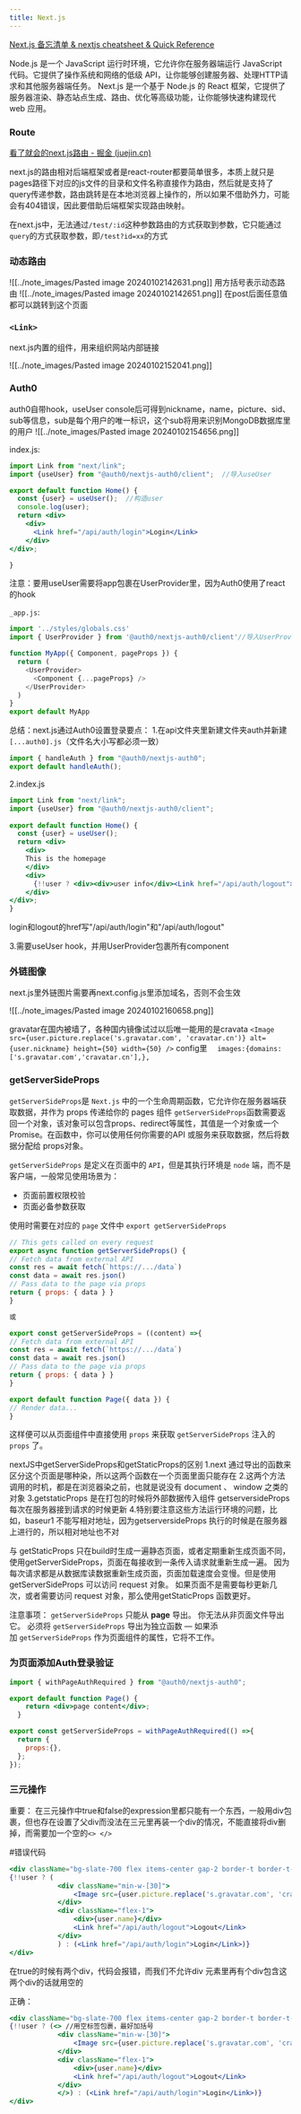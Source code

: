 ```yaml
---
title: Next.js
---
```


[Next.js 备忘清单 & nextjs cheatsheet & Quick Reference](https://quickref.me/zh-CN/docs/nextjs.html)


Node.js 是一个 JavaScript 运行时环境，它允许你在服务器端运行 JavaScript 代码。它提供了操作系统和网络的低级 API，让你能够创建服务器、处理HTTP请求和其他服务器端任务。
Next.js 是一个基于 Node.js 的 React 框架，它提供了服务器渲染、静态站点生成、路由、优化等高级功能，让你能够快速构建现代 web 应用。


### Route

[看了就会的next.js路由 - 掘金 (juejin.cn)](https://juejin.cn/post/6844903827615776775)

next.js的路由相对后端框架或者是react-router都要简单很多，本质上就只是pages路径下对应的js文件的目录和文件名称直接作为路由，然后就是支持了query传递参数，路由跳转是在本地浏览器上操作的，所以如果不借助外力，可能会有404错误，因此要借助后端框架实现路由映射。

在next.js中，无法通过`/test/:id`这种参数路由的方式获取到参数，它只能通过`query`的方式获取参数，即`/test?id=xx`的方式

### 动态路由
![[../note_images/Pasted image 20240102142631.png]]
用方括号表示动态路由
![[../note_images/Pasted image 20240102142651.png]]
在post后面任意值都可以跳转到这个页面


### `<Link>`
next.js内置的组件，用来组织网站内部链接

![[../note_images/Pasted image 20240102152041.png]]


### Auth0

auth0自带hook，useUser
console后可得到nickname，name，picture、sid、sub等信息，sub是每个用户的唯一标识，这个sub将用来识别MongoDB数据库里的用户
![[../note_images/Pasted image 20240102154656.png]]

index.js:
```jsx
import Link from "next/link";
import {useUser} from "@auth0/nextjs-auth0/client";  //导入useUser

export default function Home() {
  const {user} = useUser();  //构造user
  console.log(user);
  return <div>
    <div>
      <Link href="/api/auth/login">Login</Link>
    </div>
</div>;

}
```

注意：要用useUser需要将app包裹在UserProvider里，因为Auth0使用了react的hook

`_app.js`:
```jsx
import '../styles/globals.css'
import { UserProvider } from '@auth0/nextjs-auth0/client'//导入UserProvider

function MyApp({ Component, pageProps }) {
  return (
    <UserProvider>
      <Component {...pageProps} />
    </UserProvider>
  )
}
export default MyApp
```


总结：next.js通过Auth0设置登录要点：
1.在api文件夹里新建文件夹auth并新建`[...auth0].js`（文件名大小写都必须一致）

```jsx
import { handleAuth } from "@auth0/nextjs-auth0";
export default handleAuth();
```
2.index.js
```jsx
import Link from "next/link";
import {useUser} from "@auth0/nextjs-auth0/client";
  
export default function Home() {
  const {user} = useUser();
  return <div>
    <div>
    This is the homepage
    </div>
    <div>
      {!!user ? <div><div>user info</div><Link href="/api/auth/logout">Logout</Link></div> : <Link href="/api/auth/login">Login</Link>}
    </div>
</div>;
}
```

login和logout的href写"/api/auth/login"和"/api/auth/logout"

3.需要useUser hook，并用UserProvider包裹所有component


### 外链图像

next.js里外链图片需要再next.config.js里添加域名，否则不会生效

![[../note_images/Pasted image 20240102160658.png]]

gravatar在国内被墙了，各种国内镜像试过以后唯一能用的是cravata
`<Image src={user.picture.replace('s.gravatar.com', 'cravatar.cn')} alt={user.nickname} height={50} width={50} />`
config里
`  images:{domains:['s.gravatar.com','cravatar.cn'],},`

### getServerSideProps

`getServerSideProps`是 `Next.js` 中的一个生命周期函数，它允许你在服务器端获取数据，并作为 props 传递给你的 pages 组件
`getServerSideProps`函数需要返回一个对象，该对象可以包含props、redirect等属性，其值是一个对象或一个 Promise。在函数中，你可以使用任何你需要的API 或服务来获取数据，然后将数据分配给 props对象。

`getServerSideProps` 是定义在页面中的 `API`，但是其执行环境是 `node` 端，而不是客户端，一般常见使用场景为：

- 页面前置权限校验
- 页面必备参数获取

使用时需要在对应的 `page` 文件中 `export getServerSideProps`

```jsx
// This gets called on every request  
export async function getServerSideProps() {  
// Fetch data from external API  
const res = await fetch(`https://.../data`)  
const data = await res.json()  
// Pass data to the page via props  
return { props: { data } }  
}

或

export const getServerSideProps = ((content) =>{  
// Fetch data from external API  
const res = await fetch(`https://.../data`)  
const data = await res.json()  
// Pass data to the page via props  
return { props: { data } }  
}

export default function Page({ data }) {  
// Render data...  
}
```

这样便可以从页面组件中直接使用 `props` 来获取 `getServerSideProps` 注入的 `props` 了。

nextJS中getServerSideProps和getStaticProps的区别
1.next 通过导出的函数来区分这个页面是哪种染，所以这两个函数在一个页面里面只能存在
2.这两个方法调用的时机，都是在浏览器染之前，也就是说没有 document 、 window 之类的对象
3.getstaticProps 是在打包的时候将外部数据传入组件 
getserversideProps 每次在服务器接到请求的时候更新
4.特别要注意这些方法运行环境的问题，比如，baseur1 不能写相对地址，因为getserversideProps 执行的时候是在服务器上进行的，所以相对地址也不对


与 getStaticProps 只在build时生成一遍静态页面，或者定期重新生成页面不同，使用getServerSideProps，页面在每接收到一条传入请求就重新生成一遍。
因为每次请求都是从数据库读数据重新生成页面，页面加载速度会变慢。但是使用getServerSideProps 可以访问 request 对象。
如果页面不是需要每秒更新几次，或者需要访问 request 对象，那么使用getStaticProps 函数更好。


注意事项：
`getServerSideProps` 只能从 **page** 导出。 你无法从非页面文件导出它。
必须将 `getServerSideProps` 导出为独立函数 — 如果添加 `getServerSideProps` 作为页面组件的属性，它将不工作。

### 为页面添加Auth登录验证

```jsx
import { withPageAuthRequired } from "@auth0/nextjs-auth0";

export default function Page() {
    return <div>page content</div>;
  }

export const getServerSideProps = withPageAuthRequired(() =>{
  return {
    props:{},
  };
});
```


### 三元操作
重要：
在三元操作中true和false的expression里都只能有一个东西，一般用div包裹，但也存在设置了父div而没法在三元里再装一个div的情况，不能直接将div删掉，而需要加一个空的`<> </>`

#错误代码 

```jsx
<div className="bg-slate-700 flex items-center gap-2 border-t border-t-black/50 h-20 px-2">
{!!user ? (
			<div className="min-w-[30]">
				<Image src={user.picture.replace('s.gravatar.com', 'cravatar.cn')} alt={user.name} height={50} width={50} className="rounded-full" />
			</div>
			<div className="flex-1">
				<div>{user.name}</div>
				<Link href="/api/auth/logout">Logout</Link>
			</div>
			) : (<Link href="/api/auth/login">Login</Link>)}
</div>
```

在true的时候有两个div，代码会报错，而我们不允许div 元素里再有个div包含这两个div的话就用空的

正确：
```jsx
<div className="bg-slate-700 flex items-center gap-2 border-t border-t-black/50 h-20 px-2">
{!!user ? (<> //用空标签包裹，最好加括号
			<div className="min-w-[30]">
				<Image src={user.picture.replace('s.gravatar.com', 'cravatar.cn')} alt={user.name} height={50} width={50} className="rounded-full" />
			</div>
			<div className="flex-1">
				<div>{user.name}</div>
				<Link href="/api/auth/logout">Logout</Link>
			</div>
			</>) : (<Link href="/api/auth/login">Login</Link>)}
</div>
```



